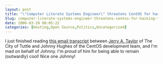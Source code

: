 ```yaml
---
layout: post
title: "\"Computer Literate Systems Engineer\" threatens CentOS for hacking their site"
Slug: computer-literate-systems-engineer-threatens-centos-for-hacking-their-site
date: 2006-03-28 00:05:22
categories: [Hosting,Open Source,Politics,Uncategorized]
---
```

I just finished reading [this email transcript](http://wwwf.centos.org/127_story.html?storyid=127) between [Jerry A. Taylor](http://www.tuttle-ok.gov/index.asp?Type=B_BASIC&SEC=%7BCC5DEFB6-1B2A-4783-A5F8-A92275C95081%7D) of The City of Tuttle and Johnny Hughes of the CentOS development team, and I'm mad on behalf of Johnny. I'm proud of him for being able to remain (outwardly) cool! Nice one Johnny!
